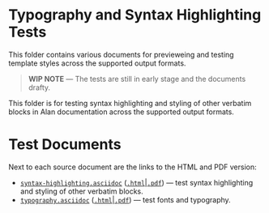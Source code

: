 # Typography and Syntax Highlighting Tests

This folder contains various documents for previeweing and testing template styles across the supported output formats.

> __WIP NOTE__ — The tests are still in early stage and the documents drafty.

This folder is for testing syntax highlighting and styling of other verbatim blocks in Alan documentation across the supported output formats.

# Test Documents

Next to each source document are the links to the HTML and PDF version:

- [`syntax-highlighting.asciidoc`][HL adoc] ([`.html`][HL html]|[`.pdf`][HL pdf]) — test syntax highlighting and styling of other verbatim blocks.
- [`typography.asciidoc`][Typ adoc] ([`.html`][Typ html]|[`.pdf`][Typ pdf]) — test fonts and typography.


<!-----------------------------------------------------------------------------
                               REFERENCE LINKS                                
------------------------------------------------------------------------------>

[Typ adoc]: ./typography.asciidoc
[Typ html]: ./typography.html
[Typ pdf]:  ./typography.pdf

[HL adoc]: ./syntax-highlighting.asciidoc
[HL html]: ./syntax-highlighting.html
[HL pdf]:  ./syntax-highlighting.pdf

<!-- EOF -->
